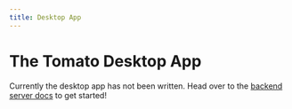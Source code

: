 ```yaml
---
title: Desktop App
---
```


# The Tomato Desktop App

Currently the desktop app has not been written. Head over to the
[backend server docs](server.md) to get started!
